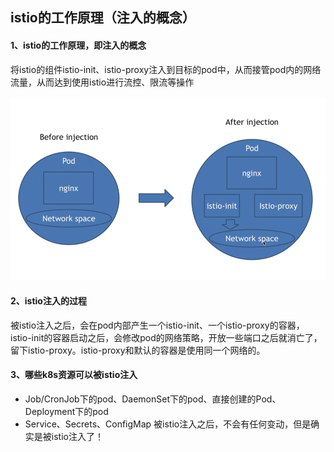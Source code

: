 ## istio的工作原理（注入的概念）



#### 1、istio的工作原理，即注入的概念

将istio的组件istio-init、istio-proxy注入到目标的pod中，从而接管pod内的网络流量，从而达到使用istio进行流控、限流等操作

![avatar](../images/2.png)



#### 2、istio注入的过程

被istio注入之后，会在pod内部产生一个istio-init、一个istio-proxy的容器，istio-init的容器启动之后，会修改pod的网络策略，开放一些端口之后就消亡了，留下istio-proxy。istio-proxy和默认的容器是使用同一个网络的。



#### 3、哪些k8s资源可以被istio注入

- Job/CronJob下的pod、DaemonSet下的pod、直接创建的Pod、Deployment下的pod
- Service、Secrets、ConfigMap 被istio注入之后，不会有任何变动，但是确实是被istio注入了！


